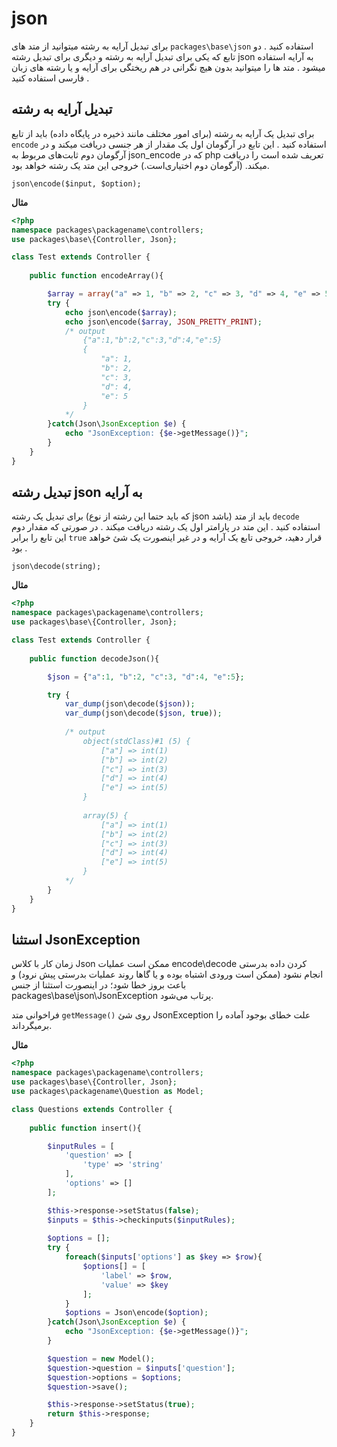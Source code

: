 # json
برای تبدیل آرایه به رشته میتوانید از متد های `packages\base\json`  استفاده کنید . دو تابع  که یکی برای تبدیل آرایه به رشته و دیگری برای تبدیل رشته json به آرایه استفاده میشود .
متد ها را میتوانید بدون هیچ نگرانی در هم ریختگی برای آرایه و یا رشته های زبان فارسی استفاده کنید .

## تبدیل آرایه به رشته
برای تبدیل یک آرایه به رشته (برای امور مختلف مانند ذخیره در پایگاه داده) باید از تابع `encode` استفاده کنید . این تابع در آرگومان اول یک مقدار از هر جنسی دریافت میکند و در آرگومان دوم ثابت‌های مربوط به json_encode که در php تعریف شده است را دریافت میکند. (آرگومان دوم اختیاری‌است.) خروجی این متد یک رشته خواهد بود.

	json\encode($input, $option);

**مثال**
```php
<?php
namespace packages\packagename\controllers;
use packages\base\{Controller, Json};

class Test extends Controller {
    
    public function encodeArray(){

        $array = array("a" => 1, "b" => 2, "c" => 3, "d" => 4, "e" => 5);
        try {
            echo json\encode($array);
            echo json\encode($array, JSON_PRETTY_PRINT);
            /* output
                {"a":1,"b":2,"c":3,"d":4,"e":5}
                {
                    "a": 1,
                    "b": 2,
                    "c": 3,
                    "d": 4,
                    "e": 5
                }
            */
        }catch(Json\JsonException $e) {
            echo "JsonException: {$e->getMessage()}";
        }
    }
}
```

## تبدیل رشته json به آرایه
برای تبدیل یک رشته (که باید حتما این رشته از نوع json باشد) باید از متد `decode` استفاده کنید . این متد در پارامتر اول یک رشته دریافت میکند . در صورتی که مقدار دوم این تابع را برابر `true` قرار دهید، خروجی تابع یک آرایه و در غیر اینصورت یک شئ خواهد بود .

	json\decode(string);

**مثال**
```php
<?php
namespace packages\packagename\controllers;
use packages\base\{Controller, Json};

class Test extends Controller {
    
    public function decodeJson(){

		$json = {"a":1, "b":2, "c":3, "d":4, "e":5};

        try {
            var_dump(json\decode($json));
            var_dump(json\decode($json, true));
    
            /* output
                object(stdClass)#1 (5) {
                    ["a"] => int(1)
                    ["b"] => int(2)
                    ["c"] => int(3)
                    ["d"] => int(4)
                    ["e"] => int(5)
                }
        
                array(5) {
                    ["a"] => int(1)
                    ["b"] => int(2)
                    ["c"] => int(3)
                    ["d"] => int(4)
                    ["e"] => int(5)
                }
            */
        }
    }
}
```

## استثنا JsonException
زمان کار با کلاس Json ممکن است عملیات encode\decode کردن داده بدرستی انجام نشود (ممکن است ورودی اشتباه بوده و یا گاها روند عملیات بدرستی پیش نرود) و باعث بروز خطا شود؛ در اینصورت استثنا از جنس packages\base\json\JsonException پرتاب می‌شود.

فراخوانی متد `getMessage()` روی شئ JsonException علت خطای بوجود آماده را برمیگرداند.

**مثال**
```php
<?php
namespace packages\packagename\controllers;
use packages\base\{Controller, Json};
use packages\packagename\Question as Model;

class Questions extends Controller {
    
    public function insert(){

		$inputRules = [
			'question' => [
				'type' => 'string'
			],
			'options' => []
		];

		$this->response->setStatus(false);
		$inputs = $this->checkinputs($inputRules);
		
        $options = [];
        try {
            foreach($inputs['options'] as $key => $row){
                $options[] = [	
                    'label' => $row,
                    'value' => $key	
                ];
            }   
            $options = Json\encode($option);
        }catch(Json\JsonException $e) {
            echo "JsonException: {$e->getMessage()}";
        }

        $question = new Model();
        $question->question = $inputs['question'];
        $question->options = $options;
        $question->save();

		$this->response->setStatus(true);
		return $this->response;
	}
}
```